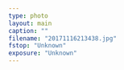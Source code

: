 ```yaml
---
type: photo
layout: main
caption: ""
filename: "20171116213438.jpg"
fstop: "Unknown"
exposure: "Unknown"
---
```

